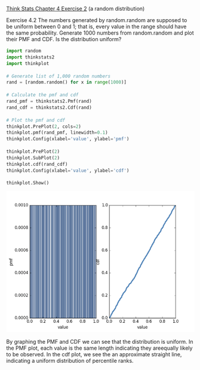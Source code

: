 [Think Stats Chapter 4 Exercise 2](http://greenteapress.com/thinkstats2/html/thinkstats2005.html#toc41) (a random distribution)

Exercise 4.2   The numbers generated by random.random are supposed to be uniform between 0 and 1; that is, every value in the range should have the same probability. Generate 1000 numbers from random.random and plot their PMF and CDF. Is the distribution uniform?

```python
import random
import thinkstats2
import thinkplot

# Generate list of 1,000 random numbers
rand = [random.random() for x in range(1000)]

# Calculate the pmf and cdf
rand_pmf = thinkstats2.Pmf(rand)
rand_cdf = thinkstats2.Cdf(rand)

# Plot the pmf and cdf
thinkplot.PrePlot(2, cols=2)
thinkplot.pmf(rand_pmf, linewidth=0.1)
thinkplot.Config(xlabel='value', ylabel='pmf')

thinkplot.PrePlot(2)
thinkplot.SubPlot(2)
thinkplot.cdf(rand_cdf)
thinkplot.Config(xlabel='value', ylabel='cdf')

thinkplot.Show()
```

![Q3random](img/Q3random.png)

By graphing the PMF and CDF we can see that the distribution is uniform. In the PMF plot, each value is the same length indicating they areequally likely to be observed. In the cdf plot, we see the an approximate straight line, indicating a uniform distribution of percentile ranks.

